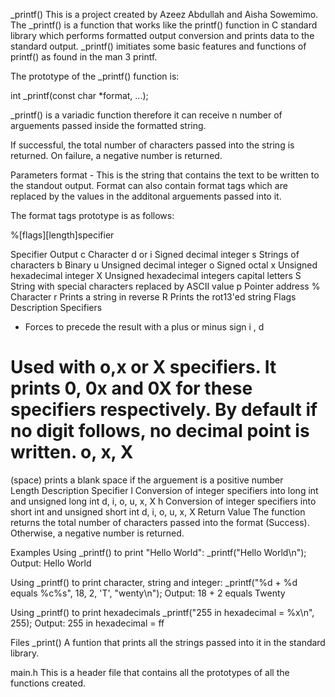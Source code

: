 _printf()
This is a project created by Azeez Abdullah and Aisha Sowemimo. The _printf() is a function that works like the printf() function in C standard library which performs formatted output conversion and prints data to the standard output. _printf() imitiates some basic features and functions of printf() as found in the man 3 printf.

The prototype of the _printf() function is:

int _printf(const char *format, ...);

_printf() is a variadic function therefore it can receive n number of arguements passed inside the formatted string.

If successful, the total number of characters passed into the string is returned. On failure, a negative number is returned.

Parameters
format - This is the string that contains the text to be written to the standout output. Format can also contain format tags which are replaced by the values in the additonal arguements passed into it.

The format tags prototype is as follows:

%[flags][length]specifier

Specifier	Output
c	Character
d or i	Signed decimal integer
s	Strings of characters
b	Binary
u	Unsigned decimal integer
o	Signed octal
x	Unsigned hexadecimal integer
X	Unsigned hexadecimal integers capital letters
S	String with special characters replaced by ASCII value
p	Pointer address
%	Character
r	Prints a string in reverse
R	Prints the rot13'ed string
Flags	Description	Specifiers
+	Forces to precede the result with a plus or minus sign	i , d
#	Used with o,x or X specifiers. It prints 0, 0x and 0X for these specifiers respectively. By default if no digit follows, no decimal point is written.	o, x, X
(space)	prints a blank space if the arguement is a positive number	
Length	Description	Specifier
l	Conversion of integer specifiers into long int and unsigned long int	d, i, o, u, x, X
h	Conversion of integer specifiers into short int and unsigned short int	d, i, o, u, x, X
Return Value
The function returns the total number of characters passed into the format (Success). Otherwise, a negative number is returned.

Examples
Using _printf() to print "Hello World":
_printf("Hello World\n"); Output: Hello World

Using _printf() to print character, string and integer:
_printf("%d + %d equals %c%s", 18, 2, 'T', "wenty\n"); Output: 18 + 2 equals Twenty

Using _printf() to print hexadecimals
_printf("255 in hexadecimal = %x\n", 255); Output: 255 in hexadecimal = ff

Files
_print()
A funtion that prints all the strings passed into it in the standard library.

main.h
This is a header file that contains all the prototypes of all the functions created.
